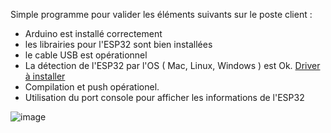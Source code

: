 Simple programme pour valider les éléments suivants sur le poste client :

- Arduino est installé correctement
- les librairies pour l'ESP32 sont bien installées
- le cable USB est opérationnel
- La détection de l'ESP32 par l'OS ( Mac, Linux, Windows ) est Ok. [Driver à installer](https://www.silabs.com/documents/public/software/CP210x_Windows_Drivers.zip)
- Compilation et push opérationel. 
- Utilisation du port console pour afficher les informations de l'ESP32

![image](https://github.com/user-attachments/assets/f1b6015b-67a1-48cf-95ef-b38339a05fba)
